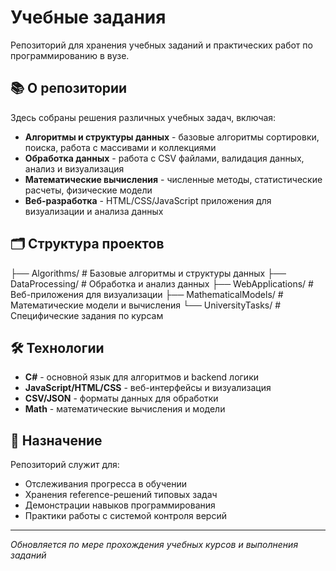 # Учебные задания

Репозиторий для хранения учебных заданий и практических работ по программированию в вузе.

## 📚 О репозитории

Здесь собраны решения различных учебных задач, включая:

- **Алгоритмы и структуры данных** - базовые алгоритмы сортировки, поиска, работа с массивами и коллекциями
- **Обработка данных** - работа с CSV файлами, валидация данных, анализ и визуализация
- **Математические вычисления** - численные методы, статистические расчеты, физические модели
- **Веб-разработка** - HTML/CSS/JavaScript приложения для визуализации и анализа данных

## 🗂️ Структура проектов
├── Algorithms/ # Базовые алгоритмы и структуры данных
├── DataProcessing/ # Обработка и анализ данных
├── WebApplications/ # Веб-приложения для визуализации
├── MathematicalModels/ # Математические модели и вычисления
└── UniversityTasks/ # Специфические задания по курсам
## 🛠️ Технологии

- **C#** - основной язык для алгоритмов и backend логики
- **JavaScript/HTML/CSS** - веб-интерфейсы и визуализация
- **CSV/JSON** - форматы данных для обработки
- **Math** - математические вычисления и модели

## 📖 Назначение

Репозиторий служит для:
- Отслеживания прогресса в обучении
- Хранения reference-решений типовых задач
- Демонстрации навыков программирования
- Практики работы с системой контроля версий

---

*Обновляется по мере прохождения учебных курсов и выполнения заданий*

